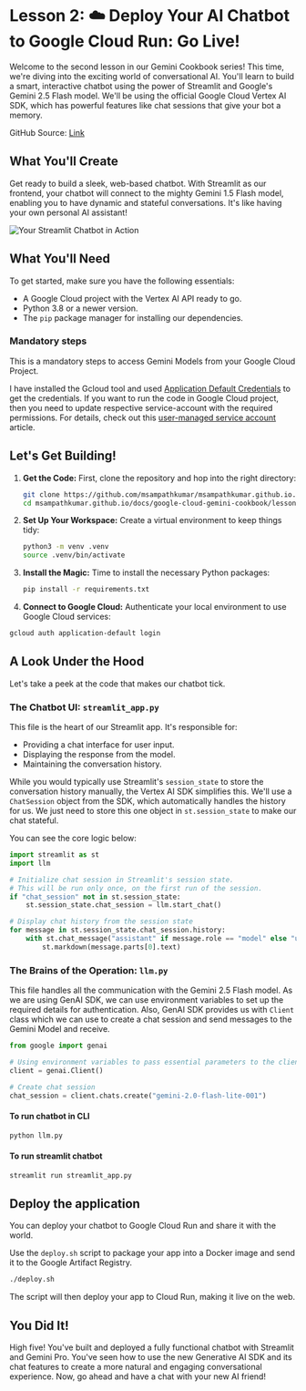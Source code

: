 # Lesson 2: ☁️ Deploy Your AI Chatbot to Google Cloud Run: Go Live!

Welcome to the second lesson in our Gemini Cookbook series! This time, we're
diving into the exciting world of conversational AI. You'll learn to build a
smart, interactive chatbot using the power of Streamlit and Google's Gemini 2.5
Flash model. We'll be using the official Google Cloud Vertex AI SDK, which has
powerful features like chat sessions that give your bot a memory.

GitHub Source:
[Link](https://github.com/msampathkumar/msampathkumar.github.io/tree/master/docs/google-cloud-gemini-cookbook/)

## What You'll Create

Get ready to build a sleek, web-based chatbot. With Streamlit as our frontend,
your chatbot will connect to the mighty Gemini 1.5 Flash model, enabling you to
have dynamic and stateful conversations. It's like having your own personal AI
assistant!

![Your Streamlit Chatbot in Action](https://storage.googleapis.com/github-repo/img/lesson-02-streamlit-chatbot.png)

## What You'll Need

To get started, make sure you have the following essentials:

- A Google Cloud project with the Vertex AI API ready to go.
- Python 3.8 or a newer version.
- The `pip` package manager for installing our dependencies.

### Mandatory steps

This is a mandatory steps to access Gemini Models from your Google Cloud
Project.

I have installed the Gcloud tool and used
[Application Default Credentials](https://cloud.google.com/docs/authentication/provide-credentials-adc)
to get the credentials. If you want to run the code in Google Cloud project,
then you need to update respective service-account with the required
permissions. For details, check out this
[user-managed service account](https://cloud.google.com/docs/authentication/set-up-adc-attached-service-account)
article.

## Let's Get Building!

1. **Get the Code:** First, clone the repository and hop into the right
   directory:

   ```bash
   git clone https://github.com/msampathkumar/msampathkumar.github.io.git
   cd msampathkumar.github.io/docs/google-cloud-gemini-cookbook/lesson-02
   ```

1. **Set Up Your Workspace:** Create a virtual environment to keep things tidy:

   ```bash
   python3 -m venv .venv
   source .venv/bin/activate
   ```

1. **Install the Magic:** Time to install the necessary Python packages:

   ```bash
   pip install -r requirements.txt
   ```

1. **Connect to Google Cloud:** Authenticate your local environment to use
   Google Cloud services:

```bash
gcloud auth application-default login
```

## A Look Under the Hood

Let's take a peek at the code that makes our chatbot tick.

### The Chatbot UI: `streamlit_app.py`

This file is the heart of our Streamlit app. It's responsible for:

- Providing a chat interface for user input.
- Displaying the response from the model.
- Maintaining the conversation history.

While you would typically use Streamlit's `session_state` to store the
conversation history manually, the Vertex AI SDK simplifies this. We'll use a
`ChatSession` object from the SDK, which automatically handles the history for
us. We just need to store this one object in `st.session_state` to make our
chat stateful.

You can see the core logic below:

```python
import streamlit as st
import llm

# Initialize chat session in Streamlit's session state.
# This will be run only once, on the first run of the session.
if "chat_session" not in st.session_state:
    st.session_state.chat_session = llm.start_chat()

# Display chat history from the session state
for message in st.session_state.chat_session.history:
    with st.chat_message("assistant" if message.role == "model" else "user"):
        st.markdown(message.parts[0].text)
```

### The Brains of the Operation: `llm.py`

This file handles all the communication with the Gemini 2.5 Flash model. As we
are using GenAI SDK, we can use environment variables to set up the required
details for authentication. Also, GenAI SDK provides us with `Client` class
which we can use to create a chat session and send messages to the Gemini Model
and receive.

```python
from google import genai

# Using environment variables to pass essential parameters to the client.
client = genai.Client()

# Create chat session
chat_session = client.chats.create("gemini-2.0-flash-lite-001")
```

#### To run chatbot in CLI

```bash
python llm.py
```

#### To run streamlit chatbot

```bash
streamlit run streamlit_app.py
```

## Deploy the application

You can deploy your chatbot to Google Cloud Run and share it with the world.

Use the `deploy.sh` script to package your app into a Docker image and send it
to the Google Artifact Registry.

```bash
./deploy.sh
```

The script will then deploy your app to Cloud Run, making it live on the web.

## You Did It!

High five! You've built and deployed a fully functional chatbot with Streamlit
and Gemini Pro. You've seen how to use the new Generative AI SDK and its chat
features to create a more natural and engaging conversational experience. Now,
go ahead and have a chat with your new AI friend!
